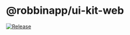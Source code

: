 # @robbinapp/ui-kit-web
[![Release](https://github.com/Robbin-App/ui-kit-web/actions/workflows/release.yml/badge.svg)](https://github.com/Robbin-App/ui-kit-web/actions/workflows/release.yml)

